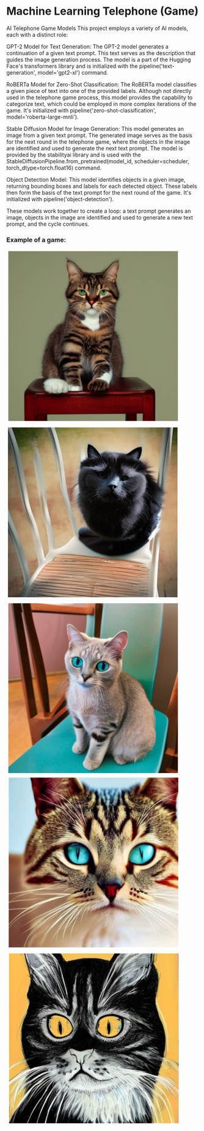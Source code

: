 # Machine Learning Telephone (Game)
AI Telephone Game Models
This project employs a variety of AI models, each with a distinct role:

GPT-2 Model for Text Generation: The GPT-2 model generates a continuation of a given text prompt. This text serves as the description that guides the image generation process. The model is a part of the Hugging Face's transformers library and is initialized with the pipeline('text-generation', model='gpt2-xl') command.

RoBERTa Model for Zero-Shot Classification: The RoBERTa model classifies a given piece of text into one of the provided labels. Although not directly used in the telephone game process, this model provides the capability to categorize text, which could be employed in more complex iterations of the game. It's initialized with pipeline('zero-shot-classification', model='roberta-large-mnli').

Stable Diffusion Model for Image Generation: This model generates an image from a given text prompt. The generated image serves as the basis for the next round in the telephone game, where the objects in the image are identified and used to generate the next text prompt. The model is provided by the stabilityai library and is used with the StableDiffusionPipeline.from_pretrained(model_id, scheduler=scheduler, torch_dtype=torch.float16) command.

Object Detection Model: This model identifies objects in a given image, returning bounding boxes and labels for each detected object. These labels then form the basis of the text prompt for the next round of the game. It's initialized with pipeline('object-detection').

These models work together to create a loop: a text prompt generates an image, objects in the image are identified and used to generate a new text prompt, and the cycle continues.


### Example of a game:

![1st Prompt: "A cat sitting on a chair"](images/Cat_0.JPG)
![2nd Prompt: "cat chair."](images/Cat_1.JPG)
![3rd Prompt: "chair cat has to be adopted by a new owner - a big responsibility to take on for a new arrival to a new home. There is also the"](images/Cat_2.JPG)
![4th Prompt: "cat' --data="username=adm;password=secret;host=localuser;port=22" --output="brief.j"](images/Cat_3.JPG)
![5th Prompt: "cat. There's definitely something going on, but I cannot see anything. There's nothing that looks like a human being"](images/Cat_4.JPG)
